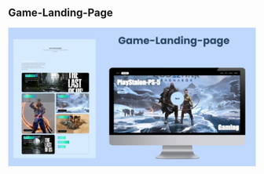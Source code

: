 ## Game-Landing-Page
![image Alt](https://github.com/Dheena-B/Game-Landing-page/blob/main/gameweb.jpg?raw=true)
